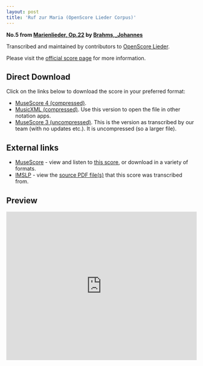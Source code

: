 ```yaml
---
layout: post
title: 'Ruf zur Maria (OpenScore Lieder Corpus)'
---
```


__No.5 from [Marienlieder, Op.22](https://fourscoreandmore.org/openscore/lieder/Brahms%2C_Johannes/Marienlieder%2C_Op.22/) by [Brahms,_Johannes](https://fourscoreandmore.org/openscore/lieder/Brahms%2C_Johannes)__

Transcribed and maintained by contributors to [OpenScore Lieder].

Please visit the [official score page] for more information.

[official score page]: https://musescore.com/openscore-lieder-corpus/scores/8712648
[OpenScore Lieder]: https://musescore.com/openscore-lieder-corpus

## Direct Download

Click on the links below to download the score in your preferred format:
- [MuseScore 4 (compressed)](https://fourscoreandmore.org/openscore/lieder/Brahms%2C_Johannes/Marienlieder%2C_Op.22/5_Ruf_zur_Maria.mscz).
- [MusicXML (compressed)](https://fourscoreandmore.org/openscore/lieder/Brahms%2C_Johannes/Marienlieder%2C_Op.22/5_Ruf_zur_Maria.mxl). Use this version to open the file in other notation apps.
- [MuseScore 3 (uncompressed)](https://raw.githubusercontent.com/OpenScore/Lieder/refs/heads/main/scores/Brahms%2C_Johannes/Marienlieder%2C_Op.22/5_Ruf_zur_Maria/lc8712648.mscx). This is the version as transcribed by our team (with no updates etc.). It is uncompressed (so a larger file).

## External links

- [MuseScore] - view and listen to [this score][MuseScore], or download in a variety of formats.
- [IMSLP] - view the [source PDF file(s)][IMSLP] that this score was transcribed from.

[MuseScore]: https://musescore.com/score/8712648
[IMSLP]: https://imslp.org/wiki/Special:ReverseLookup/22901

## Preview

<iframe width="100%" height="394" src="https://musescore.com/openscore-lieder-corpus/scores/8712648/embed" frameborder="0" allowfullscreen allow="autoplay; fullscreen"></iframe>
